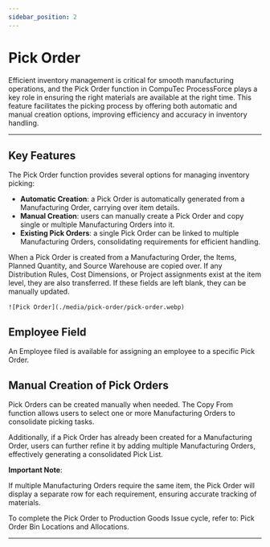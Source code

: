 ```yaml
---
sidebar_position: 2
---
```


# Pick Order

Efficient inventory management is critical for smooth manufacturing operations, and the Pick Order function in CompuTec ProcessForce plays a key role in ensuring the right materials are available at the right time. This feature facilitates the picking process by offering both automatic and manual creation options, improving efficiency and accuracy in inventory handling.

---

## Key Features

The Pick Order function provides several options for managing inventory picking:

- **Automatic Creation**: a Pick Order is automatically generated from a Manufacturing Order, carrying over item details.
- **Manual Creation**: users can manually create a Pick Order and copy single or multiple Manufacturing Orders into it.
- **Existing Pick Orders**: a single Pick Order can be linked to multiple Manufacturing Orders, consolidating requirements for efficient handling.

When a Pick Order is created from a Manufacturing Order, the Items, Planned Quantity, and Source Warehouse are copied over. If any Distribution Rules, Cost Dimensions, or Project assignments exist at the item level, they are also transferred. If these fields are left blank, they can be manually updated.

    ![Pick Order](./media/pick-order/pick-order.webp)

## Employee Field

An Employee filed is available for assigning an employee to a specific Pick Order.

## Manual Creation of Pick Orders

Pick Orders can be created manually when needed. The Copy From function allows users to select one or more Manufacturing Orders to consolidate picking tasks.

Additionally, if a Pick Order has already been created for a Manufacturing Order, users can further refine it by adding multiple Manufacturing Orders, effectively generating a consolidated Pick List.

**Important Note**:

If multiple Manufacturing Orders require the same item, the Pick Order will display a separate row for each requirement, ensuring accurate tracking of materials.

To complete the Pick Order to Production Goods Issue cycle, refer to: Pick Order Bin Locations and Allocations.

---
